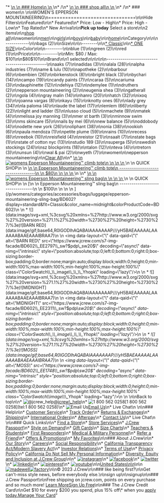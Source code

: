 "*   [\n    \n    ### Home\n    \n    ](/)\n*   /\n*   [\n    \n    ### shop all\n    \n    ](/all)\n*   /\n*   ### women\n    \n\nWOMEN'S EPPERSON MOUNTAINEERING\n===============================\n\nHide Filters\n\nFeatured\n\n*   Featured\n*   Price: Low - High\n*   Price: High - Low\n*   Top Rated\n*   New Arrival\n\n**Pick up today** Select a store\n\n2 items\n\n[shop all](/all/?crawl=no)\n\nwomen\n\n[men](/all/mens?crawl=no)\n\n[girls](/all/girls?crawl=no)\n\n[boys](/all/boys?crawl=no)\n\n[baby](/all/baby?crawl=no)\n\n[home](/all/home?crawl=no)\n\nCategory\n\n\n------------\n\n[](/all/womens?sub-categories=womens-shopall-bags&brand=EPPERSON%20MOUNTAINEERING&crawl=no)bags (2)\n\nSize\n\n\n--------\n\n[*   Classic](/all/womens?brand=EPPERSON%20MOUNTAINEERING&crawl=no&fit=Classic)\n\n[*   ONE SIZE](/all/womens?brand=EPPERSON%20MOUNTAINEERING&crawl=no&size=ONE%20SIZE)\n\nColor\n\n\n---------\n\n[](/all/womens?brand=EPPERSON%20MOUNTAINEERING&crawl=no&l_color=root-blue)blue (1)\n\n[](/all/womens?brand=EPPERSON%20MOUNTAINEERING&crawl=no&l_color=root-green)green (2)\n\n[](/all/womens?brand=EPPERSON%20MOUNTAINEERING&crawl=no&l_color=root-red)red (1)\n\nPrice\n\n\n---------\n\nMin: $80 / Max: $101\n\n$80$101\n\nBrand\n\n1 selected[](/all/womens?crawl=no)\n\n\n\n\n-----------------------------------------------\n\n[](/all/womens?brand=AAKS,EPPERSON%20MOUNTAINEERING&crawl=no)aaks (7)\n\n[](/all/womens?brand=ADIDAS,EPPERSON%20MOUNTAINEERING&crawl=no)adidas (3)\n\n[](/all/womens?brand=ALALA,EPPERSON%20MOUNTAINEERING&crawl=no)alala (28)\n\n[](/all/womens?brand=ALPHA%20INDUSTRIES,EPPERSON%20MOUNTAINEERING&crawl=no)alpha industries (7)\n\n[](/all/womens?brand=AME%20%26%20LULU,EPPERSON%20MOUNTAINEERING&crawl=no)ame & lulu (10)\n\n[](/all/womens?brand=APOTHEKE,EPPERSON%20MOUNTAINEERING&crawl=no)apotheke (2)\n\n[](/all/womens?brand=BARBOUR,EPPERSON%20MOUNTAINEERING&crawl=no)barbour (6)\n\n[](/all/womens?brand=BEMBIEN,EPPERSON%20MOUNTAINEERING&crawl=no)bembien (26)\n\n[](/all/womens?brand=Birkenstock,EPPERSON%20MOUNTAINEERING&crawl=no)birkenstock (8)\n\n[](/all/womens?brand=BRIGHT%20BLACK,EPPERSON%20MOUNTAINEERING&crawl=no)bright black (3)\n\n[](/all/womens?brand=BYCHARI,EPPERSON%20MOUNTAINEERING&crawl=no)bychari (14)\n\n[](/all/womens?brand=CAMPO,EPPERSON%20MOUNTAINEERING&crawl=no)campo (19)\n\n[](/all/womens?brand=CANDY%20PAINTS,EPPERSON%20MOUNTAINEERING&crawl=no)candy paints (7)\n\n[](/all/womens?brand=CARAA,EPPERSON%20MOUNTAINEERING&crawl=no)caraa (5)\n\n[](/all/womens?brand=CARIUMA,EPPERSON%20MOUNTAINEERING&crawl=no)cariuma (3)\n\n[](/all/womens?brand=DAUPHINETTE,EPPERSON%20MOUNTAINEERING&crawl=no)dauphinette (12)\n\n[](/all/womens?brand=DEHIYA,EPPERSON%20MOUNTAINEERING&crawl=no)dehiya (12)\n\n[](/all/womens?brand=DEMYLEE,EPPERSON%20MOUNTAINEERING&crawl=no)demylee (1)\n\n[](/all/womens?brand=DRUTHERS,EPPERSON%20MOUNTAINEERING&crawl=no)druthers (2)\n\n[](/all/womens?crawl=no)epperson mountaineering (2)\n\n[](/all/womens?brand=EPPERSON%20MOUNTAINEERING,EUGENIA%20SHEA&crawl=no)eugenia shea (3)\n\n[](/all/womens?brand=EPPERSON%20MOUNTAINEERING,GATHERALL&crawl=no)gatherall (2)\n\n[](/all/womens?brand=EPPERSON%20MOUNTAINEERING,GOLA&crawl=no)gola (4)\n\n[](/all/womens?brand=EPPERSON%20MOUNTAINEERING,GRAY%20MALIN&crawl=no)gray malin (14)\n\n[](/all/womens?brand=EPPERSON%20MOUNTAINEERING,HANRO&crawl=no)hanro (20)\n\n[](/all/womens?brand=EPPERSON%20MOUNTAINEERING,HATCH&crawl=no)hatch (32)\n\n[](/all/womens?brand=EPPERSON%20MOUNTAINEERING,IXOQ&crawl=no)ixoq (3)\n\n[](/all/womens?brand=EPPERSON%20MOUNTAINEERING,JOANNA%20VARGAS&crawl=no)joanna vargas (8)\n\n[](/all/womens?brand=EPPERSON%20MOUNTAINEERING,KAYU&crawl=no)kayu (15)\n\n[](/all/womens?brand=EPPERSON%20MOUNTAINEERING,KNOTTY%20ONES&crawl=no)knotty ones (6)\n\n[](/all/womens?brand=EPPERSON%20MOUNTAINEERING,LADY%20GREY&crawl=no)lady grey (34)\n\n[](/all/womens?brand=EPPERSON%20MOUNTAINEERING,LA%20PALOMA&crawl=no)la paloma (4)\n\n[](/all/womens?brand=EPPERSON%20MOUNTAINEERING,LAUDE%20THE%20LABEL&crawl=no)laude the label (17)\n\n[](/all/womens?brand=EPPERSON%20MOUNTAINEERING,LEMLEM&crawl=no)lemlem (66)\n\n[](/all/womens?brand=EPPERSON%20MOUNTAINEERING,LIBERTY&crawl=no)liberty (22)\n\n[](/all/womens?brand=EPPERSON%20MOUNTAINEERING,LIGHT%20AND%20LADDER&crawl=no)light and ladder (5)\n\n[](/all/womens?brand=EPPERSON%20MOUNTAINEERING,LUSSO%20CLOUD&crawl=no)lusso cloud (5)\n\n[](/all/womens?brand=EPPERSON%20MOUNTAINEERING,MACHETE&crawl=no)machete (9)\n\n[](/all/womens?brand=EPPERSON%20MOUNTAINEERING,MATEK&crawl=no)matek (4)\n\n[](/all/womens?brand=EPPERSON%20MOUNTAINEERING,MELISSA%20JOY%20MANNING&crawl=no)melissa joy manning (3)\n\n[](/all/womens?brand=EPPERSON%20MOUNTAINEERING,MER%20ST%20BARTH&crawl=no)mer st barth (3)\n\n[](/all/womens?brand=EPPERSON%20MOUNTAINEERING,MINNOW%20SWIM&crawl=no)minnow swim (3)\n\n[](/all/womens?brand=EPPERSON%20MOUNTAINEERING,MS%20SKINCARE&crawl=no)ms skincare (5)\n\n[](/all/womens?brand=EPPERSON%20MOUNTAINEERING,NAILS%20BY%20MEI&crawl=no)nails by mei (6)\n\n[](/all/womens?brand=EPPERSON%20MOUNTAINEERING,NEW%20BALANCE&crawl=no)new balance (5)\n\n[](/all/womens?brand=EPPERSON%20MOUNTAINEERING,ODDOBODY&crawl=no)oddobody (4)\n\n[](/all/womens?brand=EPPERSON%20MOUNTAINEERING,ODETTE%20NEW%20YORK&crawl=no)odette new york (26)\n\n[](/all/womens?brand=EPPERSON%20MOUNTAINEERING,OLIPHANT&crawl=no)oliphant (38)\n\n[](/all/womens?brand=EPPERSON%20MOUNTAINEERING,ONIA&crawl=no)onia (38)\n\n[](/all/womens?brand=EPPERSON%20MOUNTAINEERING,OOKIOH&crawl=no)ookioh (6)\n\n[](/all/womens?brand=EPPERSON%20MOUNTAINEERING,PAULA%20MENDOZA&crawl=no)paula mendoza (1)\n\n[](/all/womens?brand=EPPERSON%20MOUNTAINEERING,PETITE%20PLUME&crawl=no)petite plume (59)\n\n[](/all/womens?brand=EPPERSON%20MOUNTAINEERING,RAINS&crawl=no)rains (10)\n\n[](/all/womens?brand=EPPERSON%20MOUNTAINEERING,RECESS&crawl=no)recess (8)\n\n[](/all/womens?brand=EPPERSON%20MOUNTAINEERING,REEBOK&crawl=no)reebok (10)\n\n[](/all/womens?brand=EPPERSON%20MOUNTAINEERING,REISFIELD&crawl=no)reisfield (4)\n\n[](/all/womens?brand=EPPERSON%20MOUNTAINEERING,REISTOR&crawl=no)reistor (21)\n\n[](/all/womens?brand=EPPERSON%20MOUNTAINEERING,SAALT&crawl=no)saalt (7)\n\n[](/all/womens?brand=EPPERSON%20MOUNTAINEERING,STATE%20BAGS&crawl=no)state bags (1)\n\n[](/all/womens?brand=EPPERSON%20MOUNTAINEERING,STATE%20OF%20COTTON%20NYC&crawl=no)state of cotton nyc (13)\n\n[](/all/womens?brand=EPPERSON%20MOUNTAINEERING,STUDIO%20189&crawl=no)studio 189 (3)\n\n[](/all/womens?brand=EPPERSON%20MOUNTAINEERING,SUPERGA&crawl=no)superga (5)\n\n[](/all/womens?brand=EPPERSON%20MOUNTAINEERING,SWEDISH%20STOCKINGS&crawl=no)swedish stockings (24)\n\n[](/all/womens?brand=EPPERSON%20MOUNTAINEERING,SZ%20BLOCKPRINTS&crawl=no)sz blockprints (18)\n\n[](/all/womens?brand=EPPERSON%20MOUNTAINEERING,TALON&crawl=no)talon (12)\n\n[](/all/womens?brand=EPPERSON%20MOUNTAINEERING,TEVA&crawl=no)teva (4)\n\n[](/all/womens?brand=EPPERSON%20MOUNTAINEERING,TRETORN&crawl=no)tretorn (3)\n\n[](/all/womens?brand=EPPERSON%20MOUNTAINEERING,UNSUN&crawl=no)unsun (4)\n\n[](/all/womens?brand=EPPERSON%20MOUNTAINEERING,WAL%20%26%20PAI&crawl=no)wal & pai (2)\n\n[](/all/womens?brand=EPPERSON%20MOUNTAINEERING,WYETH&crawl=no)wyeth (7)\n\nwomen[](/all/?crawl=no)\n\nepperson mountaineering[](/all/womens?crawl=no)\n\n[Clear All](/all/?crawl=no)\n\n*   [\n    \n    ![womens Epperson Mountaineering™ climb tote](https://www.jcrew.com/s7-img-facade/BD601_EE3632?hei=640&crop=0,0,512,0)\n    \n    \n    \n    ](/p/womens/categories/accessories/bags/luggage/epperson-mountaineering-climb-tote/BD601?display=standard&fit=Classic&color_name=moss&colorProductCode=BD601)\n    \n    QUICK SHOP\n    \n    [\n    \n    Epperson Mountaineering™ climb tote\n    -----------------------------------\n    \n    $80\n    \n    \n    \n    ](/p/womens/categories/accessories/bags/luggage/epperson-mountaineering-climb-tote/BD601?display=standard&fit=Classic&color_name=moss&colorProductCode=BD601)\n    \n*   [\n    \n    ![womens Epperson Mountaineering™ sling bag](https://www.jcrew.com/s7-img-facade/BD602_EE2311?hei=640&crop=0,0,512,0)\n    \n    \n    \n    ](/p/womens/categories/accessories/bags/luggage/epperson-mountaineering-sling-bag/BD602?display=standard&fit=Classic&color_name=midnight&colorProductCode=BD602)\n    \n    QUICK SHOP\n    \n    [\n    \n    Epperson Mountaineering™ sling bag\n    ----------------------------------\n    \n    $100\n    \n    \n    \n    ](/p/womens/categories/accessories/bags/luggage/epperson-mountaineering-sling-bag/BD602?display=standard&fit=Classic&color_name=midnight&colorProductCode=BD602)\n    \n    *   ![](data:image/svg+xml,%3csvg%20xmlns=%27http://www.w3.org/2000/svg%27%20version=%271.1%27%20width=%2730%27%20height=%2730%27/%3e)![BARN RED](data:image/gif;base64,R0lGODlhAQABAIAAAAAAAP///yH5BAEAAAAALAAAAAABAAEAAAIBRAA7)\n        \n        <img data-layout=\"\" data-qaid=\"\" alt=\"BARN RED\" src=\"https://www.jcrew.com/s7-img-facade/BD602\\_EE2797\\_sw?$pdp\\_sw20$\" decoding=\"async\" data-nimg=\"intrinsic\" style=\"position:absolute;top:0;left:0;bottom:0;right:0;box-sizing:border-box;padding:0;border:none;margin:auto;display:block;width:0;height:0;min-width:100%;max-width:100%;min-height:100%;max-height:100%\" class=\"ColorSwatch\\_\\_image\\_\\_\\_Yhopk\" loading=\"lazy\"/>\n        \n    *   ![](data:image/svg+xml,%3csvg%20xmlns=%27http://www.w3.org/2000/svg%27%20version=%271.1%27%20width=%2730%27%20height=%2730%27/%3e)![MIDNIGHT](data:image/gif;base64,R0lGODlhAQABAIAAAAAAAP///yH5BAEAAAAALAAAAAABAAEAAAIBRAA7)\n        \n        <img data-layout=\"\" data-qaid=\"\" alt=\"MIDNIGHT\" src=\"https://www.jcrew.com/s7-img-facade/BD602\\_EE2311\\_sw?$pdp\\_sw20$\" decoding=\"async\" data-nimg=\"intrinsic\" style=\"position:absolute;top:0;left:0;bottom:0;right:0;box-sizing:border-box;padding:0;border:none;margin:auto;display:block;width:0;height:0;min-width:100%;max-width:100%;min-height:100%;max-height:100%\" class=\"ColorSwatch\\_\\_image\\_\\_\\_Yhopk\" loading=\"lazy\"/>\n        \n    *   ![](data:image/svg+xml,%3csvg%20xmlns=%27http://www.w3.org/2000/svg%27%20version=%271.1%27%20width=%2730%27%20height=%2730%27/%3e)![MOSS](data:image/gif;base64,R0lGODlhAQABAIAAAAAAAP///yH5BAEAAAAALAAAAAABAAEAAAIBRAA7)\n        \n        <img data-layout=\"\" data-qaid=\"\" alt=\"MOSS\" src=\"https://www.jcrew.com/s7-img-facade/BD602\\_EE1748\\_sw?$pdp\\_sw20$\" decoding=\"async\" data-nimg=\"intrinsic\" style=\"position:absolute;top:0;left:0;bottom:0;right:0;box-sizing:border-box;padding:0;border:none;margin:auto;display:block;width:0;height:0;min-width:100%;max-width:100%;min-height:100%;max-height:100%\" class=\"ColorSwatch\\_\\_image\\_\\_\\_Yhopk\" loading=\"lazy\"/>\n        \n    \n\nBack to top\n\n*   ![@jcrew_help](/next-static/images/sidecar-modules/footer/twitter-2.svg)[@jcrew\\_help](https://twitter.com/jcrew_help)\n*   ![1 800 562 0258](/next-static/images/sidecar-modules/footer/phone-2.svg)[1 800 562 0258](tel:1 800 562 0258)\n*   ![Email Us](/next-static/images/sidecar-modules/footer/email.svg)[Email Us](mailto:help@jcrew.com)\n*   Live Chat\n    \n\n### Help\n\n*   [Customer Service](/help/customer-service)\n*   [Track Order](/help/order-status)\n*   [Returns & Exchanges](/help/returns-exchanges)\n*   [Shipping](/help/shipping-handling)\n*   [International Orders](/help/international-orders)\n*   [Afterpay](/afterpay-faq)\n*   [Contact Us](/help/contact-us)\n*   Live Chat\n    \n\n### Quick Links\n\n*   [Find a Store](https://stores.jcrew.com/search)\n*   [Store Services](/s/store-services)\n*   [J.Crew Passport](/s/rewards)\n*   [Style on Demand](/s/style-on-demand)\n*   [Gift Cards](/help/gift-card)\n*   [Size Charts](/r/size-charts)\n*   [Teachers & Students](/s/teacher-student-discount)\n*   [First Responders](/s/military-medical-first-responder-discount)\n*   [Medical & Military Personnel](/s/military-medical-first-responder-discount)\n*   [Refer a Friend](/share)\n*   [Offers & Promotions](/best-deals)\n*   [My Favorites](/favorites)\n\n### About J.Crew\n\n*   [Our Story](/s/aboutus)\n*   [Careers](https://jobs.jcrew.com)\n*   [Social Responsibility](/s/corporate-responsibility)\n*   [California Transparency Act/Modern Slavery Act](/s/CSR-california-transparency-act)\n*   [Investor Relations](https://investors.jcrew.com)\n*   [Terms of Use](/help/terms-of-use)\n*   [Privacy Policy](/help/privacy-policy)\n*   [California Do Not Sell My Personal Information](https://jcrew.clarip.com/dsr/create?brand=jcrew&type=3)\n*   [Diversity, Equity and Inclusion at J.Crew Group](/s/diversity-equity-inclusion)\n\n*   [![instagram](/next-static/images/sidecar-modules/footer/instagram-2.svg)](http://instagram.com/jcrew)\n*   [![facebook](/next-static/images/sidecar-modules/footer/facebook-2.svg)](https://www.facebook.com/jcrew)\n*   [![twitter](/next-static/images/sidecar-modules/footer/twitter-2.svg)](https://twitter.com/jcrew)\n*   [![linkedin](/next-static/images/sidecar-modules/footer/linkedin.svg)](https://www.linkedin.com/company/j-crew)\n*   [![pinterest](/next-static/images/sidecar-modules/footer/pinterest-2.svg)](http://pinterest.com/jcrew/)\n*   [![youtube](/next-static/images/sidecar-modules/footer/youtube-2.svg)](http://www.youtube.com/user/jcrewinsider)\n\n[United States\n\n](/r/context-chooser)\n\n[![madewell](/next-static/images/sidecar-modules/footer/madewell.svg)](https://www.madewell.com)[![factory](/next-static/images/sidecar-modules/navigation/jcrew-factory-logo-black.svg)](https://factory.jcrew.com)\n\n© 2023 J.Crew\n\n### like being first?\n\nGet can't-miss style news, before everybody else.\n\nsign up\n\nsignup\n\n### J.Crew Passport\n\nFree shipping on jcrew.com, points on every purchase and so much more! [Learn More](/s/rewards)[Sign Up Free](/?register=true)\n\n### The J.Crew Credit Card\n\nGet $10 for every $200 you spend, plus 15% off\\* when you [apply today.](/s/credit-card)[Manage Your Card](https://d.comenity.net/jcrew/)"